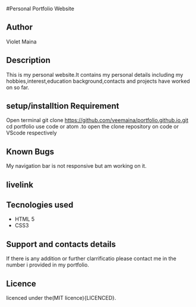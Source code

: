 #Personal Portfolio Website
## Author
Violet Maina
## Description
This is my personal website.It contains my personal details including my hobbies,interest,education background,contacts and projects have worked on so far.
## setup/installtion Requirement
Open terminal
git clone https://github.com/veemaina/portfolio.github.io.git
cd portfolio
use code or atom .to open the clone repository on code or VScode respectively
## Known Bugs
My navigation bar is not responsive but am working on it.
## livelink

## Tecnologies used
* HTML 5
* CSS3
## Support and contacts details
If there is any addition or further clarrificatio please contact me in the number i provided in my portfolio.
## Licence
licenced under the(MIT licence){LICENCED}.
 
